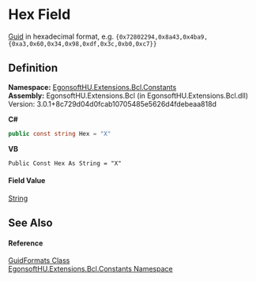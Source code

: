 # Hex Field


<a href="https://learn.microsoft.com/dotnet/api/system.guid" target="_blank" rel="noopener noreferrer">Guid</a> in hexadecimal format, e.g. `{0x72802294,0x8a43,0x4ba9,{0xa3,0x60,0x34,0x98,0xdf,0x3c,0xb0,0xc7}}`



## Definition
**Namespace:** <a href="N_EgonsoftHU_Extensions_Bcl_Constants.md">EgonsoftHU.Extensions.Bcl.Constants</a>  
**Assembly:** EgonsoftHU.Extensions.Bcl (in EgonsoftHU.Extensions.Bcl.dll) Version: 3.0.1+8c729d04d0fcab10705485e5626d4fdebeaa818d

**C#**
``` C#
public const string Hex = "X"
```
**VB**
``` VB
Public Const Hex As String = "X"
```



#### Field Value
<a href="https://learn.microsoft.com/dotnet/api/system.string" target="_blank" rel="noopener noreferrer">String</a>

## See Also


#### Reference
<a href="T_EgonsoftHU_Extensions_Bcl_Constants_GuidFormats.md">GuidFormats Class</a>  
<a href="N_EgonsoftHU_Extensions_Bcl_Constants.md">EgonsoftHU.Extensions.Bcl.Constants Namespace</a>  
